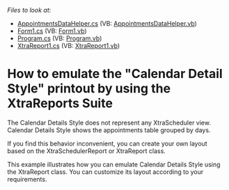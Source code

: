 <!-- default file list -->
*Files to look at*:

* [AppointmentsDataHelper.cs](./CS/B186127/AppointmentsDataHelper.cs) (VB: [AppointmentsDataHelper.vb](./VB/B186127/AppointmentsDataHelper.vb))
* [Form1.cs](./CS/B186127/Form1.cs) (VB: [Form1.vb](./VB/B186127/Form1.vb))
* [Program.cs](./CS/B186127/Program.cs) (VB: [Program.vb](./VB/B186127/Program.vb))
* [XtraReport1.cs](./CS/B186127/XtraReport1.cs) (VB: [XtraReport1.vb](./VB/B186127/XtraReport1.vb))
<!-- default file list end -->
# How to emulate the "Calendar Detail Style" printout by using the XtraReports Suite


<p>The Calendar Details Style does not represent any XtraScheduler view. Calendar Details Style shows the appointments table grouped by days.</p><p>If you find this behavior inconvenient, you can create your own layout based on the XtraSchedulerReport or XtraReport class.</p><p>This example illustrates  how you can emulate Calendar Details Style using the XtraReport class. You can customize its layout according to your requirements.</p>

<br/>


